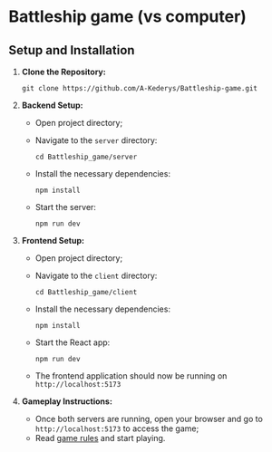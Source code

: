 # Battleship game (vs computer)

## Setup and Installation

1. **Clone the Repository:**

   `git clone https://github.com/A-Kederys/Battleship-game.git`

2. **Backend Setup:**
   - Open project directory;
   - Navigate to the `server` directory:
     
     `cd Battleship_game/server`
   
   - Install the necessary dependencies:
     
     `npm install`
     
   - Start the server:

     `npm run dev`

3. **Frontend Setup:**
   - Open project directory;
   - Navigate to the `client` directory:
     
     `cd Battleship_game/client`
     
   - Install the necessary dependencies:
     
     `npm install`
   
   - Start the React app:
     
     `npm run dev`
     
   - The frontend application should now be running on `http://localhost:5173`

5. **Gameplay Instructions:**
   - Once both servers are running, open your browser and go to `http://localhost:5173` to access the game;
   - Read [game rules](https://en.wikipedia.org/wiki/Battleship_(game)) and start playing.
